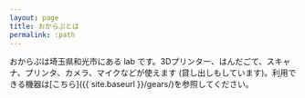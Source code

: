 ```yaml
---
layout: page
title: おからぶとは
permalink: :path
---
```


おからぶは埼玉県和光市にある lab です。3Dプリンター、はんだごて、スキャナ、プリンタ、カメラ、マイクなどが使えます (貸し出しもしています)。利用できる機器は[こちら]({{ site.baseurl }}/gears/)を参照してください。
